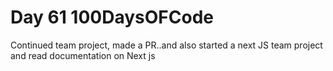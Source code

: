 # Day 61 100DaysOFCode

Continued team project, made a PR..and also started a next JS team project and read documentation on Next js